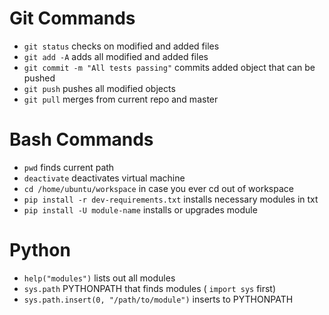 # Git Commands
* ```git status``` checks on modified and added files
* ```git add -A``` adds all modified and added files
* ```git commit -m "All tests passing"``` commits added object that can be pushed
* ```git push``` pushes all modified objects
* ```git pull``` merges from current repo and master

# Bash Commands
* ```pwd``` finds current path
* ```deactivate``` deactivates virtual machine
* ```cd /home/ubuntu/workspace``` in case you ever cd out of workspace
* ```pip install -r dev-requirements.txt``` installs necessary modules in txt
* ```pip install -U module-name``` installs or upgrades module

# Python
* ```help("modules")``` lists out all modules
* ```sys.path``` PYTHONPATH that finds modules ( ```import sys``` first)
* ```sys.path.insert(0, "/path/to/module")``` inserts to PYTHONPATH

